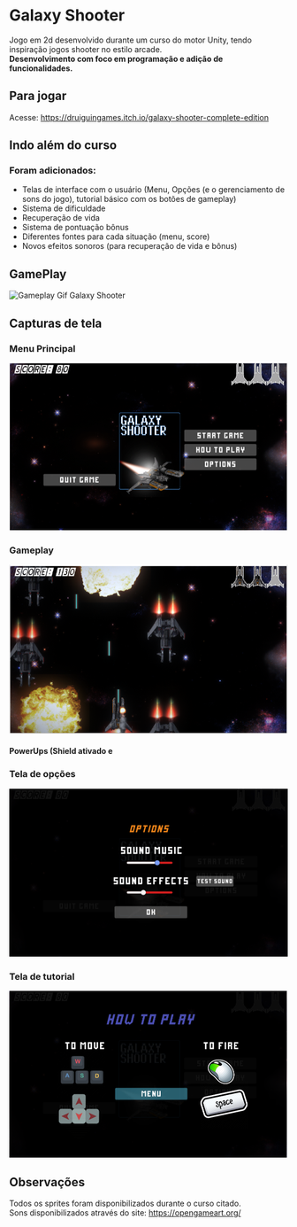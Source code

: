 # Galaxy Shooter
Jogo em 2d desenvolvido durante um curso do motor Unity, tendo inspiração jogos shooter no estilo arcade.<br>
**Desenvolvimento com foco em programação e adição de funcionalidades.**

## Para jogar
Acesse: https://druiguingames.itch.io/galaxy-shooter-complete-edition

## Indo além do curso
### Foram adicionados:
  - Telas de interface com o usuário (Menu, Opções (e o gerenciamento de sons do jogo), tutorial básico com os botões de gameplay)
  - Sistema de dificuldade 
  - Recuperação de vida
  - Sistema de pontuação bônus
  - Diferentes fontes para cada situação (menu, score)
  - Novos efeitos sonoros (para recuperação de vida e bônus)
## GamePlay
![Gameplay Gif Galaxy Shooter](https://github.com/GodKelvin/Galaxy_Shooter/blob/master/Arquivos_Readme/gameplay.gif)
## Capturas de tela
### Menu Principal
<img src="https://github.com/GodKelvin/Galaxy_Shooter/blob/master/Arquivos_Readme/menu_principal.png">

### Gameplay
<img src="https://github.com/GodKelvin/Galaxy_Shooter/blob/master/Arquivos_Readme/gameplay_example_2.png">

#### PowerUps (Shield ativado e 

### Tela de opções
<img src="https://github.com/GodKelvin/Galaxy_Shooter/blob/master/Arquivos_Readme/options.png">

### Tela de tutorial
<img src="https://github.com/GodKelvin/Galaxy_Shooter/blob/master/Arquivos_Readme/how_to_play.png">

## Observações
Todos os sprites foram disponibilizados durante o curso citado.<br>
Sons disponibilizados através do site: https://opengameart.org/

